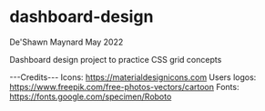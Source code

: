 # dashboard-design
De'Shawn Maynard
May 2022

Dashboard design project to practice CSS grid concepts

---Credits---
Icons: https://materialdesignicons.com
Users logos: https://www.freepik.com/free-photos-vectors/cartoon
Fonts: https://fonts.google.com/specimen/Roboto